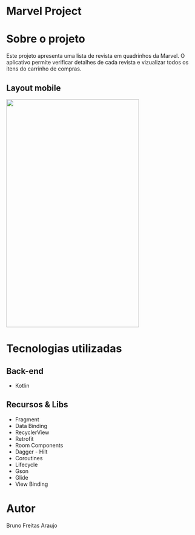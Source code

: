 # Marvel Project

# Sobre o projeto

Este projeto apresenta uma lista de revista em quadrinhos da Marvel. O aplicativo permite verificar detalhes de cada revista e vizualizar todos os itens do carrinho de compras.

## Layout mobile
<img src="https://github.com/Brunoandroid/Imagens/blob/main/marvel.gif" width="350" height="600"/>

# Tecnologias utilizadas

## Back-end
- Kotlin

## Recursos & Libs
- Fragment
- Data Binding
- RecyclerView
- Retrofit
- Room Components
- Dagger - Hilt
- Coroutines
- Lifecycle
- Gson
- Glide
- View Binding

# Autor

Bruno Freitas Araujo
